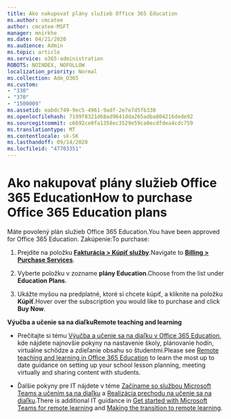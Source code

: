 ```yaml
---
title: Ako nakupovať plány služieb Office 365 Education
ms.author: cmcatee
author: cmcatee-MSFT
manager: mnirkhe
ms.date: 04/21/2020
ms.audience: Admin
ms.topic: article
ms.service: o365-administration
ROBOTS: NOINDEX, NOFOLLOW
localization_priority: Normal
ms.collection: Adm_O365
ms.custom:
- "330"
- "370"
- "1500009"
ms.assetid: eabdc749-9ec5-4961-9adf-2e7e7d5fb330
ms.openlocfilehash: 7199f8321d68ad9641dda265adba804216dede92
ms.sourcegitcommit: c6692ce0fa1358ec3529e59ca0ecdfdea4cdc759
ms.translationtype: MT
ms.contentlocale: sk-SK
ms.lasthandoff: 09/14/2020
ms.locfileid: "47703351"
---
```

# <a name="how-to-purchase-office-365-education-plans"></a><span data-ttu-id="69355-102">Ako nakupovať plány služieb Office 365 Education</span><span class="sxs-lookup"><span data-stu-id="69355-102">How to purchase Office 365 Education plans</span></span>

<span data-ttu-id="69355-103">Máte povolený plán služieb Office 365 Education.</span><span class="sxs-lookup"><span data-stu-id="69355-103">You have been approved for Office 365 Education.</span></span>  <span data-ttu-id="69355-104">Zakúpenie:</span><span class="sxs-lookup"><span data-stu-id="69355-104">To purchase:</span></span>

1. <span data-ttu-id="69355-105">Prejdite na položku **[Fakturácia > Kúpiť služby](https://portal.office.com/AdminPortal/Home#/catalog)**.</span><span class="sxs-lookup"><span data-stu-id="69355-105">Navigate to **[Billing > Purchase Services](https://portal.office.com/AdminPortal/Home#/catalog)**.</span></span>

2. <span data-ttu-id="69355-106">Vyberte položku v zozname **plány Education**.</span><span class="sxs-lookup"><span data-stu-id="69355-106">Choose from the list under **Education Plans**.</span></span>

3. <span data-ttu-id="69355-107">Ukážte myšou na predplatné, ktoré si chcete kúpiť, a kliknite na položku **Kúpiť**.</span><span class="sxs-lookup"><span data-stu-id="69355-107">Hover over the subscription you would like to purchase and click **Buy Now**.</span></span>

<span data-ttu-id="69355-108">**Výučba a učenie sa na diaľku**</span><span class="sxs-lookup"><span data-stu-id="69355-108">**Remote teaching and learning**</span></span>

- <span data-ttu-id="69355-109">Prečítajte si tému [Výučba a učenie sa na diaľku v Office 365 Education](https://support.office.com/article/remote-teaching-and-learning-in-office-365-education-f651ccae-7b65-478b-8366-51bb884025c4), kde nájdete najnovšie pokyny na nastavenie školy, plánovanie hodín, virtuálne schôdze a zdieľanie obsahu so študentmi.</span><span class="sxs-lookup"><span data-stu-id="69355-109">Please see [Remote teaching and learning in Office 365 Education](https://support.office.com/article/remote-teaching-and-learning-in-office-365-education-f651ccae-7b65-478b-8366-51bb884025c4) to learn the most up to date guidance on setting up your school lesson planning, meeting virtually and sharing content with students.</span></span>

- <span data-ttu-id="69355-110">Ďalšie pokyny pre IT nájdete v téme [Začíname so službou Microsoft Teams a učením sa na diaľku](https://docs.microsoft.com/MicrosoftTeams/remote-learning-edu) a [Realizácia prechodu na učenie sa na diaľku](https://www.microsoft.com/education/remote-learning).</span><span class="sxs-lookup"><span data-stu-id="69355-110">There is additional IT guidance in [Get started with Microsoft Teams for remote learning](https://docs.microsoft.com/MicrosoftTeams/remote-learning-edu) and [Making the transition to remote learning](https://www.microsoft.com/education/remote-learning).</span></span>
